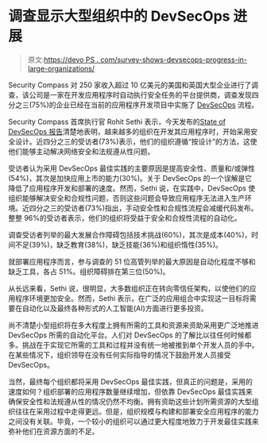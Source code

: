# 调查显示大型组织中的 DevSecOps 进展

> 原文:[https://devo PS . com/survey-shows-devsecops-progress-in-large-organizations/](https://devops.com/survey-shows-devsecops-progress-in-larger-organizations/)

Security Compass 对 250 家收入超过 10 亿美元的美国和英国大型企业进行了调查，该公司是一家在开发应用程序时自动执行安全任务的平台提供商，调查发现四分之三(75%)的企业已经在当前的应用程序开发项目中实施了 [DevSecOps](https://devops.com/?s=devsecops) 流程。

Security Compass 首席执行官 Rohit Sethi 表示，今天发布的[State of DevSecOps 报告](https://www.businesswire.com/news/home/20210209005252/en/Security-Compass-Releases-%E2%80%9CThe-2021-State-of-DevSecOps%E2%80%9D-Study-Highlighting-the-Need-for-Automation-in-Secure-Software-Development)清楚地表明，越来越多的组织在开发其应用程序时，开始采用安全设计。近四分之三的受访者(73%)表示，他们的组织遵循“按设计”的方法，这使他们能够主动解决网络安全和法规遵从性问题。

受访者认为采用 DevSecOps 最佳实践的主要原因是提高安全性、质量和/或弹性(54%)，其次是加快应用上市的能力(30%)。关于 DevSecOps 的一个误解是它降低了应用程序开发和部署的速度。然而，Sethi 说，在实践中，DevSecOps 使组织能够解决安全和合规性问题，否则这些问题会导致应用程序无法进入生产环境。近四分之三的受访者(73%)指出，手动安全性和合规性流程会减缓代码发布。整整 96%的受访者表示，他们的组织将受益于安全和合规性流程的自动化。

调查受访者列举的最大发展合作障碍包括技术挑战(60%)，其次是成本(40%)，时间不足(39%)，缺乏教育(38%)，缺乏技能(36%)和组织惰性(35%)。

就部署应用程序而言，参与调查的 51 位高管列举的最大原因是自动化程度不够和缺乏工具，各占 51%。组织障碍排在第三位(50%)。

从长远来看，Sethi 说，很明显，大多数组织正在转向零信任架构，以使他们的应用程序环境更加安全。然而，Sethi 表示，在广泛的应用组合中实现这一目标将需要在自动化以及最终各种形式的人工智能(AI)方面进行更多投资。

尚不清楚小型组织将在多大程度上拥有所需的工具和资源来资助采用更广泛地推进 DevSecOps 所需的自动化平台。人们对 DevSecOps 的了解比以往任何时候都多。挑战在于实现它所需的工具和过程并没有统一地被推到单个开发人员的手中。在某些情况下，组织领导在没有任何实际指导的情况下鼓励开发人员接受 DevSecOps。

当然，最终每个组织都将采用 DevSecOps 最佳实践，但真正的问题是，采用的速度如何？组织部署的应用程序数量继续增加，但依靠 DevSecOps 最佳实践来确保安全性和法规遵从性的情况仍然不均衡。拥有资助这些计划所需资源的大型组织往往在采用过程中走得更远。但是，组织规模与构建和部署安全应用程序的能力之间没有关联。毕竟，一个较小的组织可以通过更大程度地致力于开发最佳实践来弥补他们在资源方面的不足。